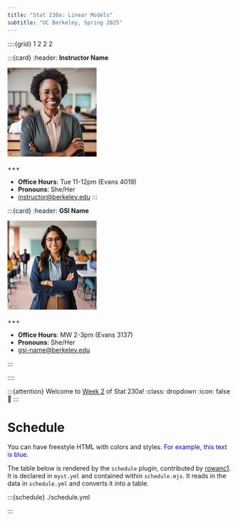 ```yaml
---
title: "Stat 230a: Linear Models"
subtitle: "UC Berkeley, Spring 2025"
---
```


::::{grid} 1 2 2 2

:::{card}
:header: **Instructor Name**

![Instructor Name](images/firefly-instructor.jpg)

+++

* **Office Hours**: Tue 11-12pm (Evans 4019)
* **Pronouns**: She/Her
* [instructor@berkeley.edu](mailto:instructor@berkeley.edu)
:::

:::{card}
:header: **GSI Name**

![GSI Name](images/firefly-gsi.jpg)

+++

* **Office Hours**: MW 2-3pm (Evans 3137)
* **Pronouns**: She/Her
* [gsi-name@berkeley.edu](mailto:gsi-name@berkeley.edu)

:::

::::

:::{attention} Welcome to [Week 2](#week2) of Stat 230a!
:class: dropdown
:icon: false
👋
:::

# Schedule

You can have freestyle HTML with colors and styles. <span style="color: blue;">For example, this text is blue.</span>

The table below is rendered by the `schedule` plugin, contributed by [rowanc1](https://github.com/rowanc1). It is declared in `myst.yml` and contained within `schedule.mjs`. It reads in the data in `schedule.yml` and converts it into a table.

:::{schedule} ./schedule.yml

:::
